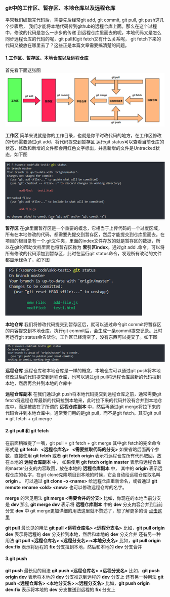 ### git中的工作区、暂存区、本地仓库以及远程仓库
平常我们编辑完代码后，需要先后经常git add, git commit, git pull, git push这几个步骤后，
我们才能将本地代码传到github的远程仓库上面。那么在这个过程中，修改的代码是怎么一步步的传递
到远程仓库里面去的呢，本地代码又是怎么同步远程仓库的代码的呢，git pull和git fetch又有什么关系呢，
git fetch下来的代码又被放在哪里去了？这些正是本篇文章需要搞清楚的问题。

#### 1.工作区、暂存区、本地仓库以及远程仓库
首先看下面这张图
![git工作区](./imgs/git-workspace.png "git工作区")

__工作区__ 简单来说就是你的工作目录，也就是你平时改代码的地方，在工作区修改的代码需要通过git add，将代码提交到暂存区
运行git status可以查看当前仓库的状态，修改和新增的文件都会用红色文字标出，并且新增的文件是Untracked状态，如下图  

![git-before-add](./imgs/git-before-add.png)

__暂存区__ 在git里面暂存区是一个重要的概念，它相当于上传代码的一个过度区域，所有在本地修改的代码，都需要先提交到暂存区，然后才能提交到仓库里面去。在项目的根目录有一个.git文件夹，里面的index文件存放的就是暂存区的数据，所以在git的帮助文档里面也将暂存区称为 __索引区index__。通过git add .命令，可以将所有修改的代码添加到暂存区，此时在运行git status命令，发现所有改动的文件都显示绿色了，如下图  

![git-after-add](./imgs/git-after-add.png)


__本地仓库__ 我们将修改代码提交到暂存区后，就可以通过命令git commit将暂存区的内容提交到本地仓库，执行git commit后，会生成一条commit提交记录。此时再运行git status会告诉你，工作区已经清空了，没有东西可以提交了。如下图  

![git-commit](./imgs/git-commit.png)

__远程仓库__ 远程仓库和本地仓库是一样的概念，本地仓库可以通过git push将本地修改过后的代码提交到远程仓库，也可以通过git pull将远程仓库最新的代码拉到本地，然后再合并到本地的仓库中

__远程仓库副本__ 在我们通过git push将本地代码提交到远程仓库之前，通常需要git fetch将远程仓库最新的代码拉到本地来，此时拉下来的代码并没有合并到本地仓库中，而是被放在了所谓的 __远程仓库副本__ 中，然后再通过git merge将拉下来的代码合并到本地仓库中。通常我们用的是git pull，而不是git fetch。其实git pull = git fetch + git merge 

#### 2.git pull 和 git fetch
在前面稍微提了一嘴，git pull = git fetch + git merge
其中git fetch的完全命令形式是 __git fetch &nbsp;&nbsp;<远程仓库名> &nbsp;&nbsp;<需要拉取代码的分支>__
如果省略后面两个参数，直接使用 __git fetch__ 或者 __git fetch origin__ 表示将远程仓库所有代码取回，放在本地的 __远程仓库副本__ 中，
如果使用 __git fetch origin master__ 表示将远程仓库的master分支的内容取回，放在本地的 __远程仓库副本__ 中，
其中的 __origin__ 表示远程仓库的名字，在git clone克隆项目到本地的时候，它会自动给远程仓库取名叫 __origin__ 。
可以通过 __git clone -o \<name\>__ 给远程仓库重新命名，或者通过 __git remote rename \<old\> \<new\>__ 也可以修改远程仓库的名字。  

__merge__ 的常见用法 __git merge <需要合并的分支>__ 
比如，你现在的本地当前分支是 __dev__ 那么 __git merge dev__ 表示将 __远程仓库副本__ 中的 __dev__ 分支内容合并到当前分支 __dev__ 中
git merge更加详细的用法这里就不赘述了，想了解更多的请 [点击这里](https://git-scm.com/docs/git-merge)  

__git pull__ 最长见的用法 __git pull <远程仓库名> <远程分支名>__
比如，__git pull origin dev__ 表示将远程的 __dev__ 分支拉到本地，然后和本地的 __dev__ 分支合并
还有另一种用法 __git pull <远程仓库名> <远程分支名>:<本地分支名>__
比如，__git pull origin dev:fix__ 表示将远程的 __fix__ 分支拉到本地，然后和本地的 __dev__ 分支合并

#### 3.git push
__git push__ 最长见的用法 __git push <远程仓库名> <远程分支名>__
比如，__git push origin dev__ 表示将本地的 __dev__ 分支推送到远程的 __dev__ 分支上
还有另一种用法 __git push <远程仓库名> <本地分支名>:<远程分支名>__
比如，__git push origin dev:fix__ 表示将本地的 __dev__ 分支推送到远程的 __fix__ 分支上